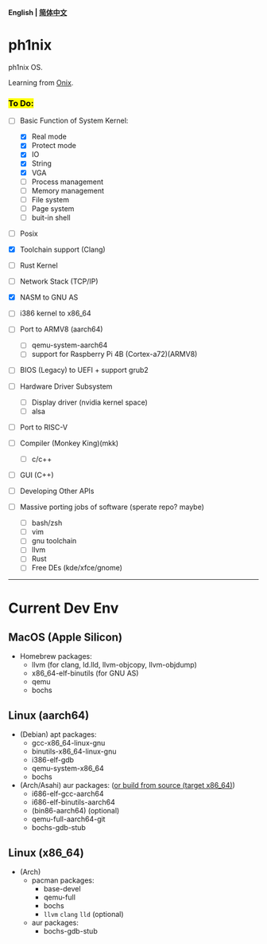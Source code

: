 **English | [简体中文](./src/docs/translations/zh_cn/README_zh_cn.md)**<br>

# ph1nix

ph1nix OS.

Learning from [Onix](<https://github.com/StevenBaby/onix>).

### <mark>To Do:<mark>

- [ ] Basic Function of System Kernel:
    
    - [x] Real mode
    - [x] Protect mode
    - [x] IO
    - [x] String
    - [x] VGA
    - [ ] Process management
    - [ ] Memory management
    - [ ] File system
    - [ ] Page system
    - [ ] buit-in shell

- [ ] Posix

- [x] Toolchain support (Clang)

- [ ] Rust Kernel

- [ ] Network Stack (TCP/IP)

- [x] NASM to GNU AS

- [ ] i386 kernel to x86_64

- [ ] Port to ARMV8 (aarch64)
  
  - [ ] qemu-system-aarch64
  - [ ] support for Raspberry Pi 4B (Cortex-a72)(ARMV8)

- [ ] BIOS (Legacy) to UEFI + support grub2

- [ ] Hardware Driver Subsystem

  - [ ] Display driver (nvidia kernel space)
  - [ ] alsa

- [ ] Port to RISC-V

- [ ] Compiler (Monkey King)(mkk)

  - [ ] c/c++

- [ ] GUI (C++)

- [ ] Developing Other APIs

- [ ] Massive porting jobs of software (sperate repo? maybe)

  - [ ] bash/zsh
  - [ ] vim
  - [ ] gnu toolchain
  - [ ] llvm
  - [ ] Rust
  - [ ] Free DEs (kde/xfce/gnome)
---

# Current Dev Env
## MacOS (Apple Silicon)
- Homebrew packages:
  - llvm (for clang, ld.lld, llvm-objcopy, llvm-objdump)
  - x86_64-elf-binutils (for GNU AS)
  - qemu
  - bochs
## Linux (aarch64) 
- (Debian) apt packages:
  - gcc-x86_64-linux-gnu
  - binutils-x86_64-linux-gnu
  - i386-elf-gdb
  - qemu-system-x86_64
  - bochs
- (Arch/Asahi) aur packages: ([or build from source (target x86_64)](tools/build-tool-chains/build-tool-chains-arch-linux-x86_64.md))
  - i686-elf-gcc-aarch64 
  - i686-elf-binutils-aarch64 
  - (bin86-aarch64) (optional)
  - qemu-full-aarch64-git 
  - bochs-gdb-stub 
## Linux (x86_64) 
- (Arch) 
  - pacman packages:
    - base-devel
    - qemu-full
    - bochs
    - `llvm` `clang` `lld` (optional)
  - aur packages:
    - bochs-gdb-stub